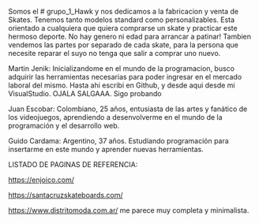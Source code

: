 Somos el # grupo_1_Hawk y nos dedicamos a la fabricacion y venta de Skates. Tenemos tanto modelos standard como personalizables. Esta orientado a cualquiera que quiera comprarse un skate y practicar este hermoso deporte. No hay genero ni edad para arrancar a patinar!
Tambien vendemos las partes por separado de cada skate, para la persona que necesite reparar el suyo no tenga que salir a comprar uno nuevo.


Martin Jenik: Inicializandome en el mundo de la programacion, busco adquirir las herramientas necesarias para poder ingresar en el mercado laboral del mismo. Hasta ahi escribi en Github, y desde aqui desde mi VisualStudio. OJALA SALGAAA. Sigo probando

Juan Escobar: Colombiano, 25 años, entusiasta de las artes y fanático de los videojuegos, aprendiendo a desenvolverme en el mundo de la programación y el desarrollo web.

Guido Cardama: Argentino, 37 años. Estudiando programación para insertarme en este mundo y aprender nuevas herramientas.


LISTADO DE PAGINAS DE REFERENCIA:

https://enjoico.com/

https://santacruzskateboards.com/

https://www.distritomoda.com.ar/ me parece muy completa y minimalista.